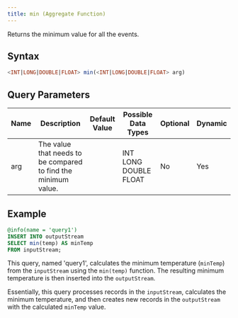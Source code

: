 ```yaml
---
title: min (Aggregate Function)
---
```


Returns the minimum value for all the events.

## Syntax

```sql
<INT|LONG|DOUBLE|FLOAT> min(<INT|LONG|DOUBLE|FLOAT> arg)
```

## Query Parameters

| Name | Description         | Default Value | Possible Data Types   | Optional | Dynamic |
|------|---------------------|---------------|-----------------------|----------|---------|
| arg  | The value that needs to be compared to find the minimum value. |       | INT LONG DOUBLE FLOAT | No   | Yes  |

## Example

```sql
@info(name = 'query1')
INSERT INTO outputStream
SELECT min(temp) AS minTemp
FROM inputStream;
```

This query, named 'query1', calculates the minimum temperature (`minTemp`) from the `inputStream` using the `min(temp)` function. The resulting minimum temperature is then inserted into the `outputStream`.

Essentially, this query processes records in the `inputStream`, calculates the minimum temperature, and then creates new records in the `outputStream` with the calculated `minTemp` value.
